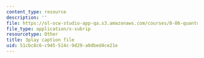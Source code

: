 ```yaml
---
content_type: resource
description: ''
file: https://ol-ocw-studio-app-qa.s3.amazonaws.com/courses/8-06-quantum-physics-iii-spring-2018/51cbc8c6c945514c9d29a0dbed4ce21e_nYlmkoiq4CI.vtt
file_type: application/x-subrip
resourcetype: Other
title: 3play caption file
uid: 51cbc8c6-c945-514c-9d29-a0dbed4ce21e
---
```

